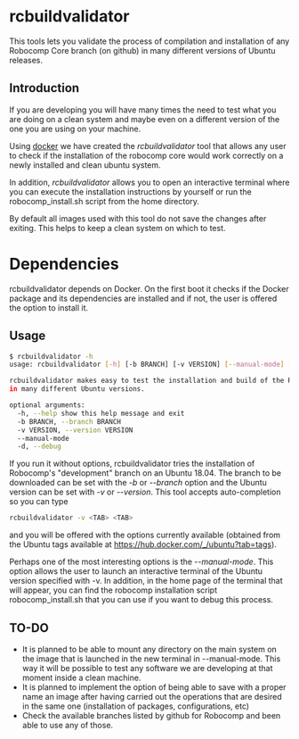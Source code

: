 rcbuildvalidator
===============================

This tools lets you validate the process of compilation and installation of any Robocomp Core branch (on github) in many different versions of Ubuntu releases. 

## Introduction
If you are developing you will have many times the need to test what you are doing on a clean system and maybe even on a different version of the one you are using on your machine.

Using [docker](https://www.docker.com/resources/what-container) we have created the *rcbuildvalidator* tool that allows any user to check if the installation of the robocomp core would work correctly on a newly installed and clean ubuntu system.

In addition, *rcbuildvalidator* allows you to open an interactive terminal where you can execute the installation instructions by yourself or run the robocomp_install.sh script from the home directory.

By default all images used with this tool do not save the changes after exiting. This helps to keep a clean system on which to test.

# Dependencies
rcbuildvalidator depends on Docker. On the first boot it checks if the Docker package and its dependencies are installed and if not, the user is offered the option to install it.

## Usage

```bash
$ rcbuildvalidator -h
usage: rcbuildvalidator [-h] [-b BRANCH] [-v VERSION] [--manual-mode] [-d]

rcbuildvalidator makes easy to test the installation and build of the Robocomp core
in many different Ubuntu versions.

optional arguments:
  -h, --help show this help message and exit
  -b BRANCH, --branch BRANCH
  -v VERSION, --version VERSION
  --manual-mode
  -d, --debug
```

If you run it without options, rcbuildvalidator tries the installation of Robocomp's "development" branch on an Ubuntu 18.04. The branch to be downloaded can be set with the *-b* or *--branch* option and the Ubuntu version can be set with *-v* or *--version*. This tool accepts auto-completion so you can type
```bash
rcbuildvalidator -v <TAB> <TAB>
```
and you will be offered with the options currently available (obtained from the Ubuntu tags available at https://hub.docker.com/_/ubuntu?tab=tags).

Perhaps one of the most interesting options is the *--manual-mode*. This option allows the user to launch an interactive terminal of the Ubuntu version specified with -v. In addition, in the home page of the terminal that will appear, you can find the robocomp installation script robocomp_install.sh that you can use if you want to debug this process.

## TO-DO
* It is planned to be able to mount any directory on the main system on the image that is launched in the new terminal in --manual-mode. This way it will be possible to test any software we are developing at that moment inside a clean machine.
* It is planned to implement the option of being able to save with a proper name an image after having carried out the operations that are desired in the same one (installation of packages, configurations, etc)
* Check the available branches listed by github for Robocomp and been able to use any of those.
